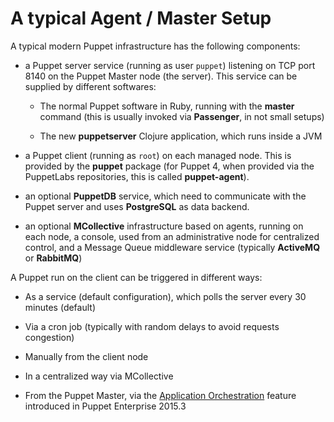 # A typical Agent / Master Setup

A typical modern Puppet infrastructure has the following components:

- a Puppet server service (running as user ```puppet```) listening on TCP port 8140 on the Puppet Master node (the server). This service can be supplied by different softwares:

  - The normal Puppet software in Ruby, running with the **master** command (this is usually invoked via **Passenger**, in not small setups)

  - The new **puppetserver** Clojure application, which runs inside a JVM

-  a Puppet client (running as ```root```) on each managed node. This is provided by the **puppet** package (for Puppet 4, when provided via the PuppetLabs repositories, this is called **puppet-agent**).

- an optional **PuppetDB** service, which need to communicate with the Puppet server and uses **PostgreSQL** as data backend.

- an optional **MCollective** infrastructure based on agents, running on each node, a console, used from an administrative node for centralized control, and a Message Queue middleware service (typically **ActiveMQ** or **RabbitMQ**)

A Puppet run on the client can be triggered in different ways:

  - As a service (default configuration), which polls the server every 30 minutes (default)

  - Via a cron job (typically with random delays to avoid requests congestion)

  - Manually from the client node

  - In a centralized way via MCollective

  - From the Puppet Master, via the [Application Orchestration](https://docs.puppetlabs.com/pe/latest/app_orchestration_overview.html) feature introduced in Puppet Enterprise 2015.3
